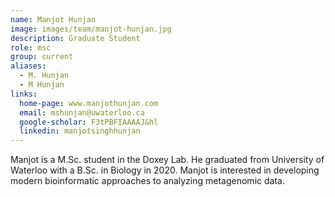 ```yaml
---
name: Manjot Hunjan
image: images/team/manjot-hunjan.jpg
description: Graduate Student
role: msc
group: current
aliases:
  - M. Hunjan
  - M Hunjan
links:
  home-page: www.manjothunjan.com
  email: mshunjan@uwaterloo.ca
  google-scholar: F3tPBFIAAAAJ&hl
  linkedin: manjotsinghhunjan
---
```


Manjot is a M.Sc. student in the Doxey Lab. He graduated from University of Waterloo with a B.Sc. in Biology in 2020. Manjot is interested in developing modern bioinformatic approaches to analyzing metagenomic data.
